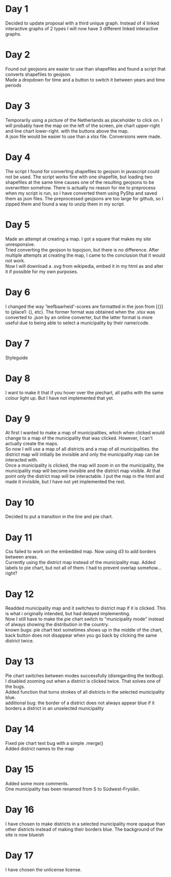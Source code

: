 # Day 1
Decided to update proposal with a third unique graph. Instead of 4 linked interactive graphs of 2 types I will now have 3 different linked interactive graphs.  

# Day 2
Found out geojsons are easier to use than shapefiles and found a script that converts shapefiles to geojson.  
Made a dropdown for time and a button to switch it between years and time periods

# Day 3
Temporarily using a picture of the Netherlands as placeholder to click on.
I will probably have the map on the left of the screen, pie chart upper-right and line chart lower-right. with the buttons above the map.  
A json file would be easier to use than a xlsx file. Conversions were made.

# Day 4
The script I found for converting shapefiles to geojson in javascript could not be used. The script works fine with one shapefile, but loading two shapefiles at the same time causes one of the resulting geojsons to be overwritten somehow. There is actually no reason for me to preprocess when my script is run, so I have converted them using PyShp and saved them as json files.
The preprocessed geojsons are too large for github, so I zipped them and found a way to unzip them in my script.

# Day 5
Made an attempt at creating a map. I got a square that makes my site unresponsive.  
Tried converting the geojson to topojson, but there is no difference. After multiple attempts at creating the map, I came to the conclusion that it would not work.  
Now I will download a .svg from wikipedia, embed it in my html as <object> and alter it if possible for my own purposes.

# Day 6
I changed the way 'leefbaarheid'-scores are formatted in the json from [{}] to {place1: {}, etc}. The former format was obtained when the .xlsx was converted to .json by an online converter, but the latter format is more useful due to being able to select a municipality by their name/code.  

# Day 7
Styleguide

# Day 8
I want to make it that if you hover over the piechart, all paths with the same colour light up. But I have not implemented that yet.

# Day 9
At first I wanted to make a map of municipalities, which when clicked would change to a map of the municipality that was clicked. However, I can't actually create the maps.  
So now I will use a map of all districts and a map of all municipalities. the district map will initially be invisible and only the municipality map can be interacted with.  
Once a municipality is clicked, the map will zoom in on the municipality, the municipality map will become invisible and the district map visible. At that point only the district map will be interactable. I put the map in the html and made it invisible, but I have not yet implemented the rest.

# Day 10
Decided to put a transition in the line and pie chart.

# Day 11
Css failed to work on the embedded map. Now using d3 to add borders between areas.  
Currently using the district map instead of the municipality map.
Added labels to pie chart, but not all of them. I had to prevent overlap somehow... right?

# Day 12
Readded municipality map and it switches to district map if it is clicked. This is what i originally intended, but had delayed implementing.  
Now I still have to make the pie chart switch to "municipality mode" instead of always showing the distribution in the country.  
known bugs: pie chart text sometimes shows up in the middle of the chart, back button does not disappear when you go back by clicking the same district twice.

# Day 13
Pie chart switches between modes successfully (disregarding the textbug).  
I disabled zooming out when a district is clicked twice. That solves one of the bugs.  
Added function that turns strokes of all districts in the selected municipality blue.  
additional bug: the border of a district does not always appear blue if it borders a district in an unselected municipality

# Day 14
Fixed pie chart text bug with a simple .merge()  
Added district names to the map

# Day 15
Added some more comments.  
One municipality has been renamed from S to Súdwest-Fryslân.

# Day 16
I have chosen to make districts in a selected municipality more opaque than other districts instead of making their borders blue.
The background of the site is now blueish

# Day 17
I have chosen the unlicense license.

